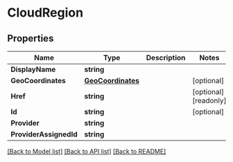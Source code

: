 # CloudRegion

## Properties

Name | Type | Description | Notes
------------ | ------------- | ------------- | -------------
**DisplayName** | **string** |  | 
**GeoCoordinates** | [**GeoCoordinates**](GeoCoordinates.md) |  | [optional] 
**Href** | **string** |  | [optional] [readonly] 
**Id** | **string** |  | [optional] 
**Provider** | **string** |  | 
**ProviderAssignedId** | **string** |  | 

[[Back to Model list]](../README.md#documentation-for-models) [[Back to API list]](../README.md#documentation-for-api-endpoints) [[Back to README]](../README.md)


